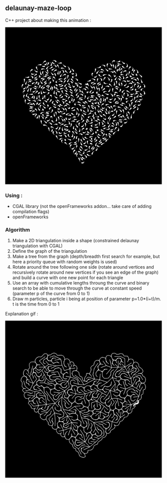 ## delaunay-maze-loop

C++ project about making this animation :

![image](mazeloop1.gif)

### Using :

* CGAL library (not the openFrameworks addon... take care of adding compilation flags)
* openFrameworks

### Algorithm

1) Make a 2D triangulation inside a shape (constrained delaunay triangulation with CGAL)
2) Define the graph of the triangulation
3) Make a tree from the graph (depth/breadth first search for example, but here a priority queue with random weights is used)
4) Rotate around the tree following one side (rotate around vertices and recursively rotate around new vertices if you see an edge of the graph) and build a curve with one new point for each triangle
5) Use an array with cumulative lengths throung the curve and binary search to be able to move through the curve at constant speed (parameter p of the curve from 0 to 1)
6) Draw m particles, particle i being at position of parameter p=1.0*(i+t)/m. t is the time from 0 to 1

Explanation gif :

![image](mazelooplong1.gif)
